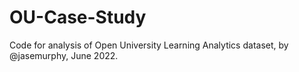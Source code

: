 # OU-Case-Study

Code for analysis of Open University Learning Analytics dataset, by @jasemurphy, June 2022.
